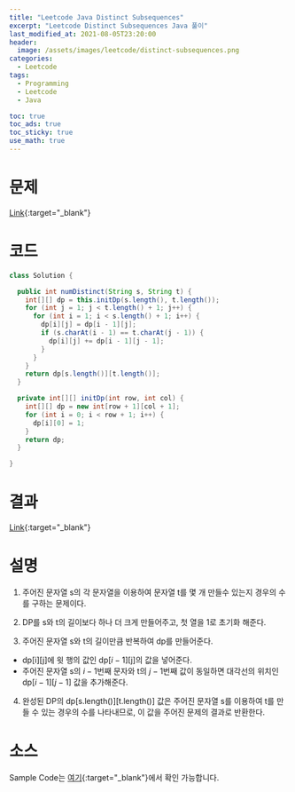 ```yaml
---
title: "Leetcode Java Distinct Subsequences"
excerpt: "Leetcode Distinct Subsequences Java 풀이"
last_modified_at: 2021-08-05T23:20:00
header:
  image: /assets/images/leetcode/distinct-subsequences.png
categories:
  - Leetcode
tags:
  - Programming
  - Leetcode
  - Java

toc: true
toc_ads: true
toc_sticky: true
use_math: true
---
```

# 문제
[Link](https://leetcode.com/distinct-subsequences/){:target="_blank"}

# 코드
```java
class Solution {

  public int numDistinct(String s, String t) {
    int[][] dp = this.initDp(s.length(), t.length());
    for (int j = 1; j < t.length() + 1; j++) {
      for (int i = 1; i < s.length() + 1; i++) {
        dp[i][j] = dp[i - 1][j];
        if (s.charAt(i - 1) == t.charAt(j - 1)) {
          dp[i][j] += dp[i - 1][j - 1];
        }
      }
    }
    return dp[s.length()][t.length()];
  }

  private int[][] initDp(int row, int col) {
    int[][] dp = new int[row + 1][col + 1];
    for (int i = 0; i < row + 1; i++) {
      dp[i][0] = 1;
    }
    return dp;
  }

}
```

# 결과
[Link](https://leetcode.com/submissions/detail/533736857/){:target="_blank"}

# 설명
1. 주어진 문자열 s의 각 문자열을 이용하여 문자열 t를 몇 개 만들수 있는지 경우의 수를 구하는 문제이다.

2. DP를 s와 t의 길이보다 하나 더 크게 만들어주고, 첫 열을 1로 초기화 해준다.

3. 주어진 문자열 s와 t의 길이만큼 반복하여 dp를 만들어준다.
- dp[i][j]에 윗 행의 값인 dp[$i - 1$][j]의 값을 넣어준다.
- 주어진 문자열 s의 $i - 1$번째 문자와 t의 $j - 1$번째 값이 동일하면 대각선의 위치인 dp[$i - 1$][$j - 1$] 값을 추가해준다.

4. 완성된 DP의 dp[s.length()][t.length()] 값은 주어진 문자열 s를 이용하여 t를 만들 수 있는 경우의 수를 나타내므로, 이 값을 주어진 문제의 결과로 반환한다.

# 소스
Sample Code는 [여기](https://github.com/GracefulSoul/leetcode/blob/master/src/main/java/gracefulsoul/problems/DistinctSubsequences.java){:target="_blank"}에서 확인 가능합니다.